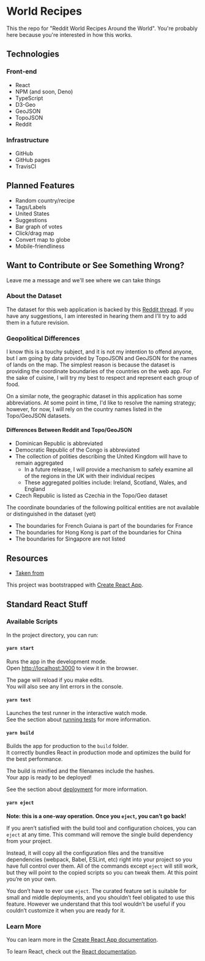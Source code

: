 # World Recipes

This the repo for "Reddit World Recipes Around the World". You're probably here because you're interested in how this works.

## Technologies

### Front-end

- React
- NPM (and soon, Deno)
- TypeScript
- D3-Geo
- GeoJSON
- TopoJSON
- Reddit

### Infrastructure

- GitHub
- GitHub pages
- TravisCI

## Planned Features

- Random country/recipe
- Tags/Labels
- United States
- Suggestions
- Bar graph of votes
- Click/drag map
- Convert map to globe
- Mobile-friendliness

## Want to Contribute or See Something Wrong?

Leave me a message and we'll see where we can take things

### About the Dataset

The dataset for this web application is backed by this [Reddit thread](https://www.reddit.com/r/Cooking/comments/gu6xfh/nearly_every_suggestion_i_got_for_my_every/). If you have any suggestions, I am interested in hearing them and I'll try to add them in a future revision.

### Geopolitical Differences

I know this is a touchy subject, and it is not my intention to offend anyone, but I am going by data provided by TopoJSON and GeoJSON for the names of lands on the map. The simplest reason is because the dataset is providing the coordinate boundaries of the countries on the web app. For the sake of cuisine, I will try my best to respect and represent each group of food.

On a similar note, the geographic dataset in this application has some abbreviations. At some point in time, I'd like to resolve the naming strategy; however, for now, I will rely on the country names listed in the Topo/GeoJSON datasets.

#### Differences Between Reddit and Topo/GeoJSON

- Dominican Republic is abbreviated
- Democratic Republic of the Congo is abbreviated
- The collection of polities describing the United Kingdom will have to remain aggregated
  - In a future release, I will provide a mechanism to safely examine all of the regions in the UK with their individual recipes
  - These aggregated polities include: Ireland, Scotland, Wales, and England
- Czech Republic is listed as Czechia in the Topo/Geo dataset

The coordinate boundaries of the following political entities are not available or distinguished in the dataset (yet)

- The boundaries for French Guiana is part of the boundaries for France
- The boundaries for Hong Kong is part of the boundaries for China
- The boundaries for Singapore are not listed

## Resources

- [Taken from](https://github.com/zimrick/react-svg-maps-tutorial/blob/master/components/WorldMap.js)

This project was bootstrapped with [Create React App](https://github.com/facebook/create-react-app).

## Standard React Stuff

### Available Scripts

In the project directory, you can run:

#### `yarn start`

Runs the app in the development mode.<br />
Open [http://localhost:3000](http://localhost:3000) to view it in the browser.

The page will reload if you make edits.<br />
You will also see any lint errors in the console.

#### `yarn test`

Launches the test runner in the interactive watch mode.<br />
See the section about [running tests](https://facebook.github.io/create-react-app/docs/running-tests) for more information.

#### `yarn build`

Builds the app for production to the `build` folder.<br />
It correctly bundles React in production mode and optimizes the build for the best performance.

The build is minified and the filenames include the hashes.<br />
Your app is ready to be deployed!

See the section about [deployment](https://facebook.github.io/create-react-app/docs/deployment) for more information.

#### `yarn eject`

**Note: this is a one-way operation. Once you `eject`, you can’t go back!**

If you aren’t satisfied with the build tool and configuration choices, you can `eject` at any time. This command will remove the single build dependency from your project.

Instead, it will copy all the configuration files and the transitive dependencies (webpack, Babel, ESLint, etc) right into your project so you have full control over them. All of the commands except `eject` will still work, but they will point to the copied scripts so you can tweak them. At this point you’re on your own.

You don’t have to ever use `eject`. The curated feature set is suitable for small and middle deployments, and you shouldn’t feel obligated to use this feature. However we understand that this tool wouldn’t be useful if you couldn’t customize it when you are ready for it.

### Learn More

You can learn more in the [Create React App documentation](https://facebook.github.io/create-react-app/docs/getting-started).

To learn React, check out the [React documentation](https://reactjs.org/).
